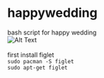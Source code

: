 # happywedding
bash script for happy wedding<br>
![Alt Text](https://media.giphy.com/media/vFKqnCdLPNOKc/giphy.gif)<br>
<br>
first install figlet<br>
`sudo pacman -S figlet`<br>
`sudo apt-get figlet`<br>
